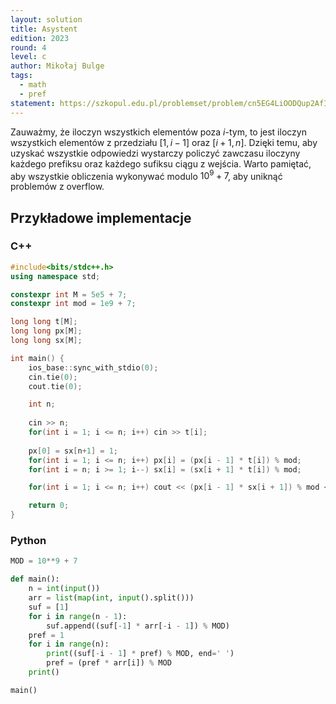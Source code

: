 ```yaml
---
layout: solution
title: Asystent
edition: 2023
round: 4
level: c
author: Mikołaj Bulge
tags:
  - math
  - pref
statement: https://szkopul.edu.pl/problemset/problem/cn5EG4LiOODQup2AfIwBmbQx/site/
---
```


Zauważmy, że iloczyn wszystkich elementów poza $i$-tym, to jest iloczyn wszystkich elementów z przedziału $[1, i - 1]$ oraz $[i + 1, n]$. Dzięki temu, aby uzyskać wszystkie odpowiedzi wystarczy policzyć zawczasu iloczyny każdego prefiksu oraz każdego sufiksu ciągu z wejścia. Warto pamiętać, aby wszystkie obliczenia wykonywać modulo $10^9 + 7$, aby uniknąć problemów z overflow.

## Przykładowe implementacje

### C++

```cpp
#include<bits/stdc++.h>
using namespace std;

constexpr int M = 5e5 + 7;
constexpr int mod = 1e9 + 7;

long long t[M];
long long px[M];
long long sx[M];

int main() {
    ios_base::sync_with_stdio(0); 
    cin.tie(0); 
    cout.tie(0);

    int n;
    
    cin >> n;
    for(int i = 1; i <= n; i++) cin >> t[i];
    
    px[0] = sx[n+1] = 1;
    for(int i = 1; i <= n; i++) px[i] = (px[i - 1] * t[i]) % mod;
    for(int i = n; i >= 1; i--) sx[i] = (sx[i + 1] * t[i]) % mod;

    for(int i = 1; i <= n; i++) cout << (px[i - 1] * sx[i + 1]) % mod << ' ';

    return 0;
}
```

### Python

```py
MOD = 10**9 + 7

def main():
    n = int(input())
    arr = list(map(int, input().split()))
    suf = [1]
    for i in range(n - 1):
        suf.append((suf[-1] * arr[-i - 1]) % MOD)
    pref = 1
    for i in range(n):
        print((suf[-i - 1] * pref) % MOD, end=' ')
        pref = (pref * arr[i]) % MOD
    print()

main()
```
